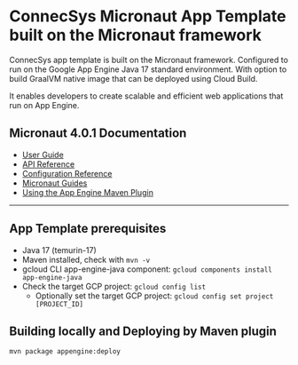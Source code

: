 # ConnecSys Micronaut App Template built on the Micronaut framework

ConnecSys app template is built on the Micronaut framework. Configured to run on the Google App Engine Java 17 standard
environment. With option to build GraalVM native image that can be deployed using Cloud Build.

It enables developers to create scalable and efficient web applications that run on App Engine.

## Micronaut 4.0.1 Documentation

- [User Guide](https://docs.micronaut.io/4.0.1/guide/index.html)
- [API Reference](https://docs.micronaut.io/4.0.1/api/index.html)
- [Configuration Reference](https://docs.micronaut.io/4.0.1/guide/configurationreference.html)
- [Micronaut Guides](https://guides.micronaut.io/latest/index.html)
- [Using the App Engine Maven Plugin](https://cloud.google.com/appengine/docs/standard/java-gen2/using-maven)

---

## App Template prerequisites

* Java 17 (temurin-17)
* Maven installed, check with `mvn -v`
* gcloud CLI app-engine-java component: `gcloud components install app-engine-java`
* Check the target GCP project: `gcloud config list`
    * Optionally set the target GCP project: `gcloud config set project [PROJECT_ID]`

## Building locally and Deploying by Maven plugin

```
mvn package appengine:deploy
```
